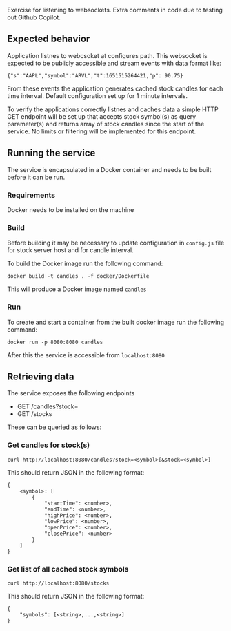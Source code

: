 Exercise for listening to websockets.  Extra comments in code due to testing out Github Copilot.

## Expected behavior

Application listnes to webcsoket at configures path. This websocket is expected to be publicly accessible and stream events with data format like:
```
{"s":"AAPL","symbol":"ARVL","t":1651515264421,"p": 90.75}
```

From these events the application generates cached stock candles for each time interval. Default configuration set up for 1 minute intervals.

To verify the applications correctly listnes and caches data a simple HTTP GET endpoint will be set up that accepts stock symbol(s) as query parameter(s) and returns array of stock candles since the start of the service. No limits or filtering will be implemented for this endpoint.


## Running the service

The service is encapsulated in a Docker container and needs to be built before it can be run.

### Requirements

Docker needs to be installed on the machine


### Build

Before building it may be necessary to update configuration in `config.js` file for stock server host and for candle interval.


To build the Docker image run the following command:
```
docker build -t candles . -f docker/Dockerfile
```
This will produce a Docker image named `candles`

### Run

To create and start a container from the built docker image run the following command:
```
docker run -p 8080:8080 candles
```
After this the service is accessible from `localhost:8080`

## Retrieving data

The service exposes the following endpoints
* GET /candles?stock=<symbol>
* GET /stocks

These can be queried as follows:

### Get candles for stock(s)
```
curl http://localhost:8080/candles?stock=<symbol>[&stock=<symbol>]
```

This should return JSON in the following format:
```
{
    <symbol>: [
        {
            "startTime": <number>,
            "endTime": <number>,
            "highPrice": <number>,
            "lowPrice": <number>,
            "openPrice": <number>,
            "closePrice": <number>
        }
    ]
}
```


### Get list of all cached stock symbols
```
curl http://localhost:8080/stocks
```

This should return JSON in the following format:
```
{
    "symbols": [<string>,...,<string>]
}
```
